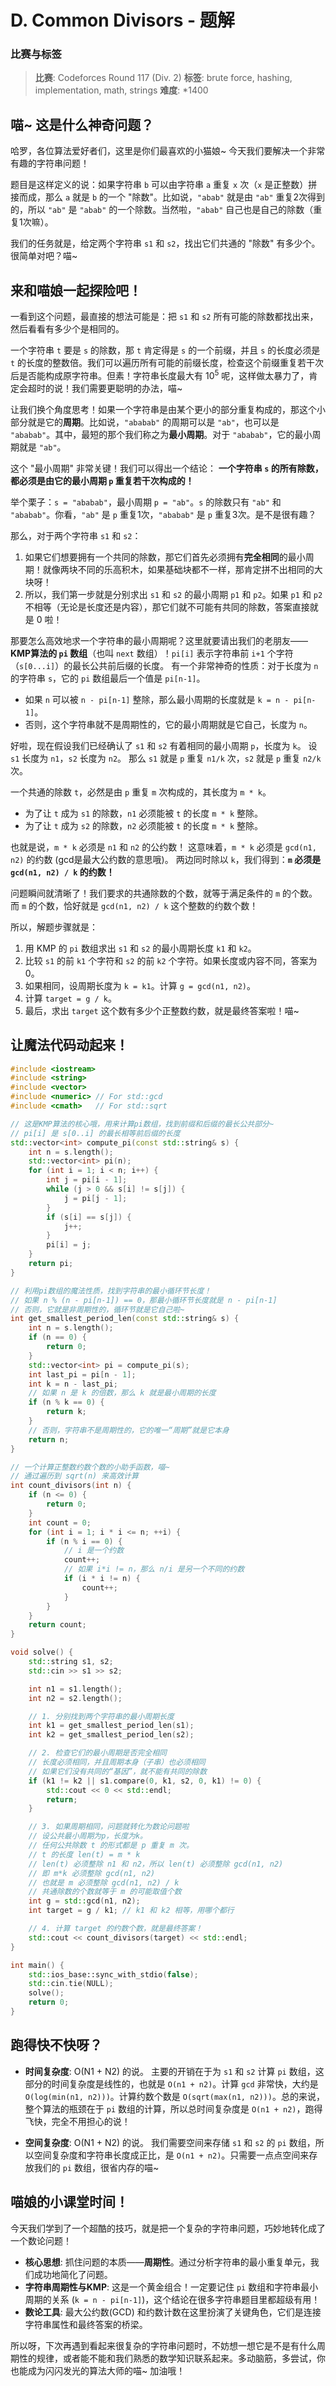 # D. Common Divisors - 题解

### 比赛与标签
> **比赛**: Codeforces Round 117 (Div. 2)
> **标签**: brute force, hashing, implementation, math, strings
> **难度**: *1400

## 喵~ 这是什么神奇问题？
哈罗，各位算法爱好者们，这里是你们最喜欢的小猫娘~ 今天我们要解决一个非常有趣的字符串问题！

题目是这样定义的说：如果字符串 `b` 可以由字符串 `a` 重复 `x` 次（`x` 是正整数）拼接而成，那么 `a` 就是 `b` 的一个 "除数"。比如说，`"abab"` 就是由 `"ab"` 重复2次得到的，所以 `"ab"` 是 `"abab"` 的一个除数。当然啦，`"abab"` 自己也是自己的除数（重复1次嘛）。

我们的任务就是，给定两个字符串 `s1` 和 `s2`，找出它们共通的 "除数" 有多少个。很简单对吧？喵~

## 来和喵娘一起探险吧！
一看到这个问题，最直接的想法可能是：把 `s1` 和 `s2` 所有可能的除数都找出来，然后看看有多少个是相同的。

一个字符串 `t` 要是 `s` 的除数，那 `t` 肯定得是 `s` 的一个前缀，并且 `s` 的长度必须是 `t` 的长度的整数倍。我们可以遍历所有可能的前缀长度，检查这个前缀重复若干次后是否能构成原字符串。但素！字符串长度最大有 $10^5$ 呢，这样做太暴力了，肯定会超时的说！我们需要更聪明的办法，喵~

让我们换个角度思考！如果一个字符串是由某个更小的部分重复构成的，那这个小部分就是它的**周期**。比如说，`"ababab"` 的周期可以是 `"ab"`，也可以是 `"ababab"`。其中，最短的那个我们称之为**最小周期**。对于 `"ababab"`，它的最小周期就是 `"ab"`。

这个 "最小周期" 非常关键！我们可以得出一个结论：
**一个字符串 `s` 的所有除数，都必须是由它的最小周期 `p` 重复若干次构成的！**

举个栗子：`s = "ababab"`，最小周期 `p = "ab"`。`s` 的除数只有 `"ab"` 和 `"ababab"`。你看，`"ab"` 是 `p` 重复1次，`"ababab"` 是 `p` 重复3次。是不是很有趣？

那么，对于两个字符串 `s1` 和 `s2`：
1.  如果它们想要拥有一个共同的除数，那它们首先必须拥有**完全相同**的最小周期！就像两块不同的乐高积木，如果基础块都不一样，那肯定拼不出相同的大块呀！
2.  所以，我们第一步就是分别求出 `s1` 和 `s2` 的最小周期 `p1` 和 `p2`。如果 `p1` 和 `p2` 不相等（无论是长度还是内容），那它们就不可能有共同的除数，答案直接就是 0 啦！

那要怎么高效地求一个字符串的最小周期呢？这里就要请出我们的老朋友——**KMP算法的 `pi` 数组**（也叫 `next` 数组）！`pi[i]` 表示字符串前 `i+1` 个字符（`s[0...i]`）的最长公共前后缀的长度。
有一个非常神奇的性质：对于长度为 `n` 的字符串 `s`，它的 `pi` 数组最后一个值是 `pi[n-1]`。
- 如果 `n` 可以被 `n - pi[n-1]` 整除，那么最小周期的长度就是 `k = n - pi[n-1]`。
- 否则，这个字符串就不是周期性的，它的最小周期就是它自己，长度为 `n`。

好啦，现在假设我们已经确认了 `s1` 和 `s2` 有着相同的最小周期 `p`，长度为 `k`。
设 `s1` 长度为 `n1`，`s2` 长度为 `n2`。
那么 `s1` 就是 `p` 重复 `n1/k` 次，`s2` 就是 `p` 重复 `n2/k` 次。

一个共通的除数 `t`，必然是由 `p` 重复 `m` 次构成的，其长度为 `m * k`。
- 为了让 `t` 成为 `s1` 的除数，`n1` 必须能被 `t` 的长度 `m * k` 整除。
- 为了让 `t` 成为 `s2` 的除数，`n2` 必须能被 `t` 的长度 `m * k` 整除。

也就是说，`m * k` 必须是 `n1` 和 `n2` 的公约数！
这意味着，`m * k` 必须是 `gcd(n1, n2)` 的约数 (gcd是最大公约数的意思哦)。
两边同时除以 `k`，我们得到：**`m` 必须是 `gcd(n1, n2) / k` 的约数！**

问题瞬间就清晰了！我们要求的共通除数的个数，就等于满足条件的 `m` 的个数。而 `m` 的个数，恰好就是 `gcd(n1, n2) / k` 这个整数的约数个数！

所以，解题步骤就是：
1.  用 KMP 的 `pi` 数组求出 `s1` 和 `s2` 的最小周期长度 `k1` 和 `k2`。
2.  比较 `s1` 的前 `k1` 个字符和 `s2` 的前 `k2` 个字符。如果长度或内容不同，答案为 0。
3.  如果相同，设周期长度为 `k = k1`。计算 `g = gcd(n1, n2)`。
4.  计算 `target = g / k`。
5.  最后，求出 `target` 这个数有多少个正整数约数，就是最终答案啦！喵~

## 让魔法代码动起来！
```cpp
#include <iostream>
#include <string>
#include <vector>
#include <numeric> // For std::gcd
#include <cmath>   // For std::sqrt

// 这是KMP算法的核心哦，用来计算pi数组，找到前缀和后缀的最长公共部分~
// pi[i] 是 s[0..i] 的最长相等前后缀的长度
std::vector<int> compute_pi(const std::string& s) {
    int n = s.length();
    std::vector<int> pi(n);
    for (int i = 1; i < n; i++) {
        int j = pi[i - 1];
        while (j > 0 && s[i] != s[j]) {
            j = pi[j - 1];
        }
        if (s[i] == s[j]) {
            j++;
        }
        pi[i] = j;
    }
    return pi;
}

// 利用pi数组的魔法性质，找到字符串的最小循环节长度！
// 如果 n % (n - pi[n-1]) == 0，那最小循环节长度就是 n - pi[n-1]
// 否则，它就是非周期性的，循环节就是它自己啦~
int get_smallest_period_len(const std::string& s) {
    int n = s.length();
    if (n == 0) {
        return 0;
    }
    std::vector<int> pi = compute_pi(s);
    int last_pi = pi[n - 1];
    int k = n - last_pi;
    // 如果 n 是 k 的倍数，那么 k 就是最小周期的长度
    if (n % k == 0) {
        return k;
    }
    // 否则，字符串不是周期性的，它的唯一“周期”就是它本身
    return n;
}

// 一个计算正整数约数个数的小助手函数，喵~
// 通过遍历到 sqrt(n) 来高效计算
int count_divisors(int n) {
    if (n <= 0) {
        return 0;
    }
    int count = 0;
    for (int i = 1; i * i <= n; ++i) {
        if (n % i == 0) {
            // i 是一个约数
            count++;
            // 如果 i*i != n，那么 n/i 是另一个不同的约数
            if (i * i != n) {
                count++;
            }
        }
    }
    return count;
}

void solve() {
    std::string s1, s2;
    std::cin >> s1 >> s2;

    int n1 = s1.length();
    int n2 = s2.length();

    // 1. 分别找到两个字符串的最小周期长度
    int k1 = get_smallest_period_len(s1);
    int k2 = get_smallest_period_len(s2);

    // 2. 检查它们的最小周期是否完全相同
    // 长度必须相同，并且周期本身（子串）也必须相同
    // 如果它们没有共同的“基因”，就不能有共同的除数
    if (k1 != k2 || s1.compare(0, k1, s2, 0, k1) != 0) {
        std::cout << 0 << std::endl;
        return;
    }

    // 3. 如果周期相同，问题就转化为数论问题啦
    // 设公共最小周期为p，长度为k。
    // 任何公共除数 t 的形式都是 p 重复 m 次。
    // t 的长度 len(t) = m * k
    // len(t) 必须整除 n1 和 n2，所以 len(t) 必须整除 gcd(n1, n2)
    // 即 m*k 必须整除 gcd(n1, n2)
    // 也就是 m 必须整除 gcd(n1, n2) / k
    // 共通除数的个数就等于 m 的可能取值个数
    int g = std::gcd(n1, n2);
    int target = g / k1; // k1 和 k2 相等，用哪个都行

    // 4. 计算 target 的约数个数，就是最终答案！
    std::cout << count_divisors(target) << std::endl;
}

int main() {
    std::ios_base::sync_with_stdio(false);
    std::cin.tie(NULL);
    solve();
    return 0;
}
```

## 跑得快不快呀？
- **时间复杂度**: O(N1 + N2) 的说。
  主要的开销在于为 `s1` 和 `s2` 计算 `pi` 数组，这部分的时间复杂度是线性的，也就是 `O(n1 + n2)`。计算 `gcd` 非常快，大约是 `O(log(min(n1, n2)))`。计算约数个数是 `O(sqrt(max(n1, n2)))`。总的来说，整个算法的瓶颈在于 `pi` 数组的计算，所以总时间复杂度是 `O(n1 + n2)`，跑得飞快，完全不用担心的说！

- **空间复杂度**: O(N1 + N2) 的说。
  我们需要空间来存储 `s1` 和 `s2` 的 `pi` 数组，所以空间复杂度和字符串长度成正比，是 `O(n1 + n2)`。只需要一点点空间来存放我们的 `pi` 数组，很省内存的喵~

## 喵娘的小课堂时间！
今天我们学到了一个超酷的技巧，就是把一个复杂的字符串问题，巧妙地转化成了一个数论问题！

- **核心思想**: 抓住问题的本质——**周期性**。通过分析字符串的最小重复单元，我们成功地简化了问题。
- **字符串周期性与KMP**: 这是一个黄金组合！一定要记住 `pi` 数组和字符串最小周期的关系 (`k = n - pi[n-1]`)，这个结论在很多字符串题目里都超级有用！
- **数论工具**: 最大公约数(GCD) 和约数计数在这里扮演了关键角色，它们是连接字符串属性和最终答案的桥梁。

所以呀，下次再遇到看起来很复杂的字符串问题时，不妨想一想它是不是有什么周期性的规律，或者能不能和我们熟悉的数学知识联系起来。多动脑筋，多尝试，你也能成为闪闪发光的算法大师的喵~ 加油哦！